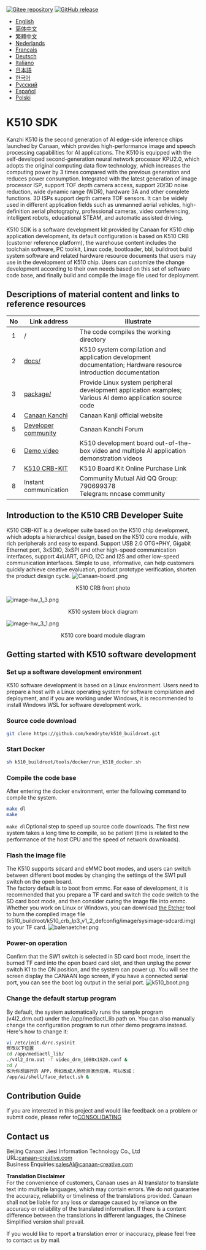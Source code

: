 [![Gitee repository](https://img.shields.io/badge/gitee-repository-blue?logo=gitee&style=plastic)](https://gitee.com/kendryte/k510_buildroot)
[![GitHub release](https://img.shields.io/github/v/release/kendryte/k510_buildroot?color=brightgreen&display_name=tag&logo=github&style=plastic)](https://github.com/kendryte/k510_buildroot/releases)

* [English](README.md)
* [简体中文](README.zh-Hans.md)
* [繁體中文](README.zh-Hant.md)
* [Nederlands](README.nl.md)
* [Français](README.fr.md)
* [Deutsch](README.de.md)
* [Italiano](README.it.md)
* [日本語](README.ja.md)
* [한국어](README.ko.md)
* [Русский](README.ru.md)
* [Español](README.es.md)
* [Polski](README.pl.md)

# K510 SDK

Kanzhi K510 is the second generation of AI edge-side inference chips launched by Canaan, which provides high-performance image and speech processing capabilities for AI applications. The K510 is equipped with the self-developed second-generation neural network processor KPU2.0, which adopts the original computing data flow technology, which increases the computing power by 3 times compared with the previous generation and reduces power consumption. Integrated with the latest generation of image processor ISP, support TOF depth camera access, support 2D/3D noise reduction, wide dynamic range (WDR), hardware 3A and other complete functions. 3D ISPs support depth camera TOF sensors. It can be widely used in different application fields such as unmanned aerial vehicles, high-definition aerial photography, professional cameras, video conferencing, intelligent robots, educational STEAM, and automatic assisted driving.

K510 SDK is a software development kit provided by Canaan for K510 chip application development, its default configuration is based on K510 CRB (customer reference platform), the warehouse content includes the toolchain software, PC toolkit, Linux code, bootloader, bbl, buildroot build system software and related hardware resource documents that users may use in the development of K510 chip. Users can customize the change development according to their own needs based on this set of software code base, and finally build and compile the image file used for deployment.

## Descriptions of material content and links to reference resources

| No | Link address | illustrate  |
| :----: | ---- |  ------------------------------------------------------------ |
|1| / | The code compiles the working directory |
|2|[docs/](https://github.com/kendryte/k510_docs)| K510 system compilation and application development documentation; Hardware resource introduction documentation
|3|[package/](/package/)| Provide Linux system peripheral development application examples; Various AI demo application source code  |
|4|[Canaan Kanchi](https://canaan-creative.com/product/勘智k510)|Canaan Kanji official website|
|5|[Developer community](https://canaan-creative.com/developer)|Canaan Kanchi Forum
|6|[Demo video](https://space.bilibili.com/677429436)|K510 development board out-of-the-box video and multiple AI application demonstration videos|
|7|[K510 CRB-KIT](https://item.taobao.com/item.htm?spm=a230r.1.14.1.22714815bDh5ei&id=673510674381&ns=1&abbucket=0&mt=)|K510 Board Kit Online Purchase Link|
|8|Instant communication|  Community Mutual Aid QQ Group: 790699378</br>Telegram: nncase community |

## Introduction to the K510 CRB Developer Suite

K510 CRB-KIT is a developer suite based on the K510 chip development, which adopts a hierarchical design, based on the K510 core module, with rich peripherals and easy to expand. Support USB 2.0 OTG+PHY, Gigabit Ethernet port, 3xSDIO, 3xSPI and other high-speed communication interfaces, support 4xUART, GPIO, I2C and I2S and other low-speed communication interfaces. Simple to use, informative, can help customers quickly achieve creative evaluation, product prototype verification, shorten the product design cycle.
![Canaan-board .png](https://github.com/kendryte/k510_docs/raw/v1.5/zh/images/hw_crb_v1_2/canaan-board.png)
<center>K510 CRB front photo </center>

![image-hw_1_3.png](https://github.com/kendryte/k510_docs/raw/v1.5/zh/images/hw_crb_v1_2/image-hw_1_3.png)
 <center>K510 system block diagram</center>  

![image-hw_3_1.png](https://github.com/kendryte/k510_docs/raw/v1.5/zh/images/hw_crb_v1_2/image-hw_3_1.png)
 <center>K510 core board module diagram</center>  

## Getting started with K510 software development

### Set up a software development environment

K510 software development is based on a Linux environment. Users need to prepare a host with a Linux operating system for software compilation and deployment, and if you are working under Windows, it is recommended to install Windows WSL for software development work.

### Source code download

```sh
git clone https://github.com/kendryte/k510_buildroot.git
```

### Start Docker

```sh
sh k510_buildroot/tools/docker/run_k510_docker.sh
```

### Compile the code base

After entering the docker environment, enter the following command to compile the system.

```sh
make dl
make
```

`make dl`Optional step to speed up source code downloads.
The first new system takes a long time to compile, so be patient (time is related to the performance of the host CPU and the speed of network downloads).

### Flash the image file

The K510 supports sdcard and eMMC boot modes, and users can switch between different boot modes by changing the settings of the SW1 pull switch on the open board.  
The factory default is to boot from emmc. For ease of development, it is recommended that you prepare a TF card and switch the code switch to the SD card boot mode, and then consider curing the image file into emmc.  
Whether you work on Linux or Windows, you can download [the Etcher](https://www.balena.io/etcher/) tool to burn the compiled image file (k510_buildroot/k510_crb_lp3_v1_2_defconfig/image/sysimage-sdcard.img) to your TF card.
![balenaetcher.png](https://github.com/kendryte/k510_docs/raw/v1.5/zh/images/quick_start/balenaetcher.png)

### Power-on operation

Confirm that the SW1 switch is selected in SD card boot mode, insert the burned TF card into the open board card slot, and then unplug the power switch K1 to the ON position, and the system can power up. You will see the screen display the CANAAN logo screen, if you have a connected serial port, you can see the boot log output in the serial port.
![k510_boot.png](https://github.com/kendryte/k510_docs/raw/v1.5/zh/images/quick_start/k510_boot.png)

### Change the default startup program

By default, the system automatically runs the sample program (v4l2_drm.out) under the /app/mediactl_lib path on. You can also manually change the configuration program to run other demo programs instead. Here's how to change it:

```sh
vi /etc/init.d/rc.sysinit
修改以下位置
cd /app/mediactl_lib/
./v4l2_drm.out -f video_drm_1080x1920.conf &
cd /
改为你想运行的 APP，例如改成人脸检测演示应用，可以改成：
/app/ai/shell/face_detect.sh &
```

## Contribution Guide

If you are interested in this project and would like feedback on a problem or submit code, please refer to[CONSOLIDATING](.github/CONTRIBUTING.md)

## Contact us

Beijing Canaan Jiesi Information Technology Co., Ltd  
URL:[canaan-creative.com](https://canaan-creative.com)  
Business Enquiries:[salesAI@canaan-creative.com](mailto:salesAI@canaan-creative.com)

**Translation Disclaimer**  
For the convenience of customers, Canaan uses an AI translator to translate text into multiple languages, which may contain errors. We do not guarantee the accuracy, reliability or timeliness of the translations provided. Canaan shall not be liable for any loss or damage caused by reliance on the accuracy or reliability of the translated information. If there is a content difference between the translations in different languages, the Chinese Simplified version shall prevail.

If you would like to report a translation error or inaccuracy, please feel free to contact us by mail.
